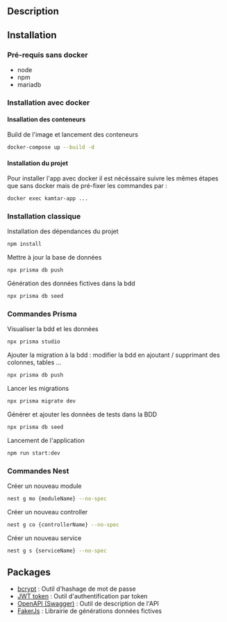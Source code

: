 ## Description

## Installation

### Pré-requis sans docker

- node
- npm
- mariadb

### Installation avec docker

#### Insallation des conteneurs

Build de l'image et lancement des conteneurs

```bash
docker-compose up --build -d
```

#### Installation du projet

Pour installer l'app avec docker il est nécéssaire suivre les mêmes étapes que sans docker mais de pré-fixer les commandes par :

```bash
docker exec kamtar-app ...
```

### Installation classique

Installation des dépendances du projet

```bash
npm install
```

Mettre à jour la base de données

```bash
npx prisma db push
```

Génération des données fictives dans la bdd

```bash
npx prisma db seed
```

### Commandes Prisma

Visualiser la bdd et les données

```bash
npx prisma studio
```

Ajouter la migration à la bdd : modifier la bdd en ajoutant / supprimant des colonnes, tables ...

```bash
npx prisma db push
```

Lancer les migrations

```bash
npx prisma migrate dev
```

Générer et ajouter les données de tests dans la BDD

```bash
npx prisma db seed
```

Lancement de l'application 

```bash
npm run start:dev
```

### Commandes Nest

Créer un nouveau module

```bash
nest g mo {moduleName} --no-spec
```

Créer un nouveau controller

```bash
nest g co {controllerName} --no-spec
```

Créer un nouveau service

```bash
nest g s {serviceName} --no-spec
```

## Packages

- [bcrypt](https://fr.wikipedia.org/wiki/Bcrypt) : Outil d'hashage de mot de passe
- [JWT token](https://jwt.io/) : Outil d'authentification par token
- [OpenAPI (Swagger)](https://swagger.io/specification/) : Outil de description de l'API
- [FakerJs](https://fakerjs.dev/) : Librairie de générations données fictives
